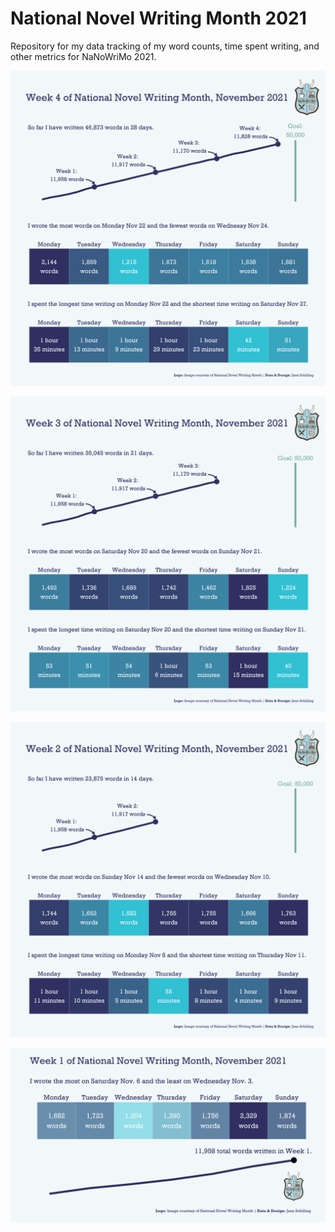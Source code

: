 # National Novel Writing Month 2021

Repository for my data tracking of my word counts, time spent writing, and other metrics for NaNoWriMo 2021.

![](https://github.com/jennschilling/nanwrimo2021/blob/main/week_4.png)

![](https://github.com/jennschilling/nanwrimo2021/blob/main/week_3.png)

![](https://github.com/jennschilling/nanwrimo2021/blob/main/week_2.png)

![](https://github.com/jennschilling/nanwrimo2021/blob/main/week_1.png)
